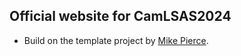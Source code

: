 ## Official website for CamLSAS2024

- Build on the template project by [Mike Pierce]("https://github.com/mikepierce").


